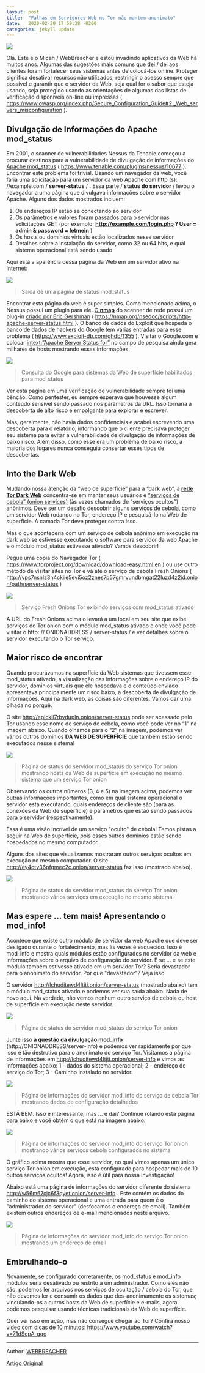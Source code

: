 ```yaml
---
layout: post
title:  "Falhas em Servidores Web no Tor não mantem anonimato"
date:   2020-02-20 17:59:38 -0200
categories: jekyll update
---
```


![](https://osintcurio.files.wordpress.com/2019/03/2019-03-04_10-00-16.png)


Olá. Este é o Micah / WebBreacher e estou invadindo aplicativos da Web há muitos anos. Algumas das sugestões mais comuns que dei / dei aos clientes foram fortalecer seus sistemas antes de colocá-los online. Proteger significa desativar recursos não utilizados, restringir o acesso sempre que possível e garantir que o servidor da Web, seja qual for o sabor que esteja usando, seja protegido usando as orientações de algumas das listas de verificação disponíveis on-line ou impressas ( <https://www.owasp.org/index.php/Secure_Configuration_Guide#2._Web_servers_misconfiguration> ).

## Divulgação de Informações do Apache mod_status

Em 2001, o scanner de vulnerabilidades Nessus da Tenable começou a procurar destinos para a vulnerabilidade de divulgação de informações do [Apache mod_status](https://httpd.apache.org/docs/2.4/mod/mod_status.html) ( <https://www.tenable.com/plugins/nessus/10677> ). Encontrar este problema foi trivial. Usando um navegador da web, você faria uma solicitação para um servidor da web Apache com http (s): //example.com / **server-status** / . Essa parte / **status do servidor** / levou o navegador a uma página que divulgava informações sobre o servidor Apache. Alguns dos dados mostrados incluem:

1. Os endereços IP estão se conectando ao servidor
2. Os parâmetros e valores foram passados ​​para o servidor nas solicitações GET (por exemplo: **http://example.com/login.php ? User = admin & password = letmein** )
3. Os hosts ou domínios virtuais estão localizados nesse servidor
4. Detalhes sobre a instalação do servidor, como 32 ou 64 bits, e qual sistema operacional está sendo usado

Aqui está a aparência dessa página da Web em um servidor ativo na Internet:

![](https://osintcurio.files.wordpress.com/2019/03/2019-03-04_11-16-47.png)


>Saída de uma página de status mod_status

Encontrar esta página da web é super simples. Como mencionado acima, o Nessus possui um plugin para ele. [O **nmap**](https://nmap.org/) do scanner de rede possui um plug-in [criado por Eric Gershman](https://twitter.com/EricGershman) ( <https://nmap.org/nsedoc/scripts/http-apache-server-status.html> ). O banco de dados do Exploit que hospeda o banco de dados de hackers do Google tem várias entradas para esse problema ( <https://www.exploit-db.com/ghdb/1355> ). Visitar o Google.com e colocar [intext:”Apache Server Status for”](https://www.google.com/search?q=intext%3A%22Apache+Server+Status+for%22) no campo de pesquisa ainda gera milhares de hosts mostrando essas informações.


![](https://osintcurio.files.wordpress.com/2019/03/2019-03-04_11-19-13.png)


>Consulta do Google para sistemas da Web de superfície habilitados para mod_status


Ver esta página em uma verificação de vulnerabilidade sempre foi uma bênção. Como pentester, eu sempre esperava que houvesse algum conteúdo sensível sendo passado nos parâmetros da URL. Isso tornaria a descoberta de alto risco e empolgante para explorar e escrever.

Mas, geralmente, não havia dados confidenciais e acabei escrevendo uma descoberta para o relatório, informando que o cliente precisava proteger seu sistema para evitar a vulnerabilidade de divulgação de informações de baixo risco. Além disso, como esse era um problema de baixo risco, a maioria dos lugares nunca conseguiu consertar esses tipos de descobertas.

## Into the Dark Web

Mudando nossa atenção da “web de superfície” para a “dark web”, a [**rede Tor Dark Web**](https://www.torproject.org/) concentra-se em manter seus usuários e [“serviços de cebola” (onion services)](https://www.torproject.org/docs/onion-services) (às vezes chamados de “serviços ocultos”) anônimos. Deve ser um desafio descobrir alguns serviços de cebola, como um servidor Web rodando no Tor, endereço IP e pesquisá-lo na Web de superfície. A camada Tor deve proteger contra isso.

Mas o que aconteceria com um serviço de cebola anônimo em execução na dark web se estivesse executando o software para servidor da web Apache e o módulo mod_status estivesse ativado? Vamos descobrir!

Pegue uma cópia do Navegador Tor ( <https://www.torproject.org/download/download-easy.html.en> ) ou use outro método de visitar sites no Tor e vá até o serviço de cebola Fresh Onions ( <http://vps7nsnlz3n4ckiie5evi5oz2znes7p57gmrvundbmgat22luzd4z2id.onion/path/server-status> )

![](https://osintcurio.files.wordpress.com/2019/03/2019-032-04_11-19-13.png)


>Serviço Fresh Onions Tor exibindo serviços com mod_status ativado

A URL do Fresh Onions acima o levará a um local em seu site que exibe serviços do Tor onion com o módulo mod_status ativado e onde você pode visitar o http: // ONIONADDRESS / server-status / e ver detalhes sobre o servidor executando o Tor serviço.

## Maior risco de encontrar

Quando procurávamos na superfície da Web sistemas que tivessem esse mod_status ativado, a visualização das informações sobre o endereço IP do servidor, domínios virtuais que ele hospedava e o conteúdo enviado apresentava principalmente um risco baixo, a descoberta de divulgação de informações. Aqui na dark web, as coisas são diferentes. Vamos dar uma olhada no porquê.

O site <http://eplckll7rbvdupln.onion/server-status> pode ser acessado pelo Tor usando esse nome de serviço de cebola, como você pode ver no “1” na imagem abaixo. Quando olhamos para o “2” na imagem, podemos ver vários outros domínios **DA WEB DE SUPERFÍCIE** que também estão sendo executados nesse sistema!

![](https://osintcurio.files.wordpress.com/2019/03/2019-03-04_13-31-58-1.png)

>Página de status do servidor mod_status do serviço Tor onion mostrando hosts da Web de superfície em execução no mesmo sistema que um serviço Tor onion

Observando os outros números (3, 4 e 5) na imagem acima, podemos ver outras informações importantes, como em qual sistema operacional o servidor está executando, quais endereços de cliente são (para as conexões da Web de superfície) e parâmetros que estão sendo passados para o servidor (respectivamente).

Essa é uma visão incrível de um serviço "oculto" de cebola! Temos pistas a seguir na Web de superfície, pois esses outros domínios estão sendo hospedados no mesmo computador.

Alguns dos sites que visualizamos mostraram outros serviços ocultos em execução no mesmo computador. O site <http://ey4oty36pfgmec2c.onion/server-status> faz isso (mostrado abaixo).


![](https://osintcurio.files.wordpress.com/2019/03/2019-03-04_13-59-25.png)

>Página de status do servidor mod_status do serviço Tor onion mostrando vários serviços em execução no mesmo sistema

## Mas espere ... tem mais! Apresentando o mod_info!


Acontece que existe outro módulo de servidor da web Apache que deve ser desligado durante o fortalecimento, mas às vezes é esquecido. Isso é mod_info e mostra quais módulos estão configurados no servidor da web e informações sobre o arquivo de configuração do servidor. E se ... e se este módulo também estivesse ativado em um servidor Tor? Seria devastador para o anonimato do servidor. Por que "devastador"? Veja isso.

O servidor <http://lchuditewd4ltjti.onion/server-status> (mostrado abaixo) tem o módulo mod_status ativado e podemos ver sua saída abaixo. Nada de novo aqui. Na verdade, não vemos nenhum outro serviço de cebola ou host de superfície em execução neste servidor.


![](https://osintcurio.files.wordpress.com/2019/03/2019-03-04_13-49-53.png)


>Página de status do servidor mod_status do serviço Tor onion


Junte isso [**à questão da divulgação mod_info**](https://www.tenable.com/plugins/nessus/10678) (http://ONIONADDRESS/server-info)  e podemos ver rapidamente por que isso é tão destrutivo para o anonimato do serviço Tor. Visitamos a página de informações em <http://lchuditewd4ltjti.onion/server-info> e vimos as informações abaixo: 1 - dados do sistema operacional; 2 - endereço de serviço do Tor; 3 - Caminho instalado no servidor.

![](https://osintcurio.files.wordpress.com/2019/03/2019-03-04_13-51-48.png)

>Página de informações do servidor mod_info do serviço de cebola Tor mostrando dados de configuração detalhados

ESTÁ BEM. Isso é interessante, mas ... e daí? Continue rolando esta página para baixo e você obtém o que está na imagem abaixo.

![](https://osintcurio.files.wordpress.com/2019/03/2019-03-04_13-52-49.png)


>Página de informações do servidor mod_info do serviço Tor onion mostrando vários serviços cebola configurados no sistema

O gráfico acima mostra que esse servidor, no qual vimos apenas um único serviço Tor onion em execução, está configurado para hospedar mais de 10 outros serviços ocultos! Agora, isso é útil para nossa investigação!

Abaixo está uma página de informações do servidor diferente do sistema <http://w56m67cjc6f3qyet.onion/server-info> . Este contém os dados do caminho do sistema operacional e uma entrada para quem é o "administrador do servidor" (desfocamos o endereço de email). Também existem outros endereços de e-mail mencionados neste arquivo.

![](https://osintcurio.files.wordpress.com/2019/03/2019-03-04_14-03-43.png)

>Página de informações do servidor mod_info do serviço Tor onion mostrando um endereço de email

## Embrulhando-o

Novamente, se configurado corretamente, os mod_status e mod_info módulos seria desativado ou restrito a um administrador. Como eles não são, podemos ler arquivos nos serviços de ocultação / cebola do Tor, que não devemos ler e consumir os dados que des-anonimamente os sistemas; vinculando-os a outros hosts da Web de superfície e e-mails, agora podemos pesquisar usando técnicas tradicionais da Web de superfície.

Quer ver isso em ação, mas não consegue chegar ao Tor? Confira nosso vídeo com dicas de 10 minutos: <https://www.youtube.com/watch?v=71dSepA-gqc>

---

Author: [WEBBREACHER](https://osintcurio.us/author/webbreacher/)

[Artigo Original](https://osintcurio.us/2019/03/05/apache-mod_status-in-tor-hidden-services-destroy-anonymity/)










